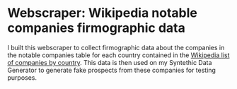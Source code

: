 # Webscraper: Wikipedia notable companies firmographic data
I built this webscraper to collect firmographic data about the companies in the notable companies table for each country contained in the [Wikipedia list of companies by country](https://en.wikipedia.org/wiki/Category:Lists_of_companies_by_country). This data is then used on my Syntethic Data Generator to generate fake prospects from these companies for testing purposes.
